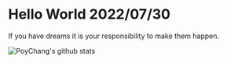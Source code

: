 # Hello World 2022/07/30

If you have dreams it is your responsibility to make them happen.

![PoyChang's github stats](https://github-readme-stats.vercel.app/api?username=poychang&show_icons=true&theme=dracula)
